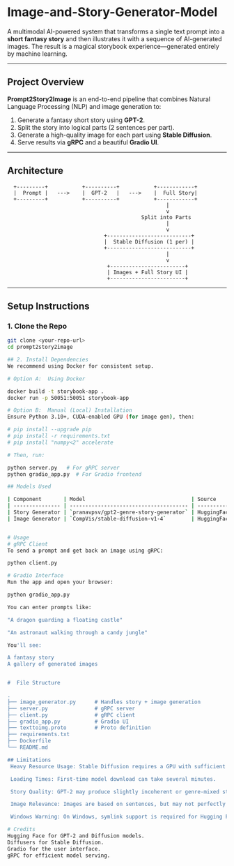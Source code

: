 # Image-and-Story-Generator-Model

A multimodal AI-powered system that transforms a single text prompt into a **short fantasy story** and then illustrates it with a sequence of AI-generated images.
The result is a magical storybook experience—generated entirely by machine learning.

---

## Project Overview

**Prompt2Story2Image** is an end-to-end pipeline that combines Natural Language Processing (NLP) and image generation to:
1. Generate a fantasy short story using **GPT-2**.
2. Split the story into logical parts (2 sentences per part).
3. Generate a high-quality image for each part using **Stable Diffusion**.
4. Serve results via **gRPC** and a beautiful **Gradio UI**.

---

## Architecture
      +---------+           +----------+           +------------+
      |  Prompt |   --->    |  GPT-2   |   --->    |  Full Story|
      +---------+           +----------+           +------------+
                                                       |
                                                       v
                                               Split into Parts
                                                       |
                                                       v
                                   +---------------------------+
                                   |  Stable Diffusion (1 per) |
                                   +---------------------------+
                                                       |
                                                       v
                                    +------------------------+
                                    | Images + Full Story UI |
                                    +------------------------+


---

## Setup Instructions

### 1. Clone the Repo
```bash
git clone <your-repo-url>
cd prompt2story2image

## 2. Install Dependencies
We recommend using Docker for consistent setup.

# Option A:  Using Docker

docker build -t storybook-app .
docker run -p 50051:50051 storybook-app

# Option B:  Manual (Local) Installation
Ensure Python 3.10+, CUDA-enabled GPU (for image gen), then:

# pip install --upgrade pip
# pip install -r requirements.txt
# pip install "numpy<2" accelerate

# Then, run:

python server.py   # For gRPC server
python gradio_app.py  # For Gradio frontend

## Models Used

| Component       | Model                                  | Source                           |
| --------------- | -------------------------------------- | -------------------------------- |
| Story Generator | `pranavpsv/gpt2-genre-story-generator` | HuggingFace Transformers         |
| Image Generator | `CompVis/stable-diffusion-v1-4`        | HuggingFace Diffusers / RunwayML |


# Usage
# gRPC Client
To send a prompt and get back an image using gRPC:

python client.py

# Gradio Interface
Run the app and open your browser:

python gradio_app.py

You can enter prompts like:

"A dragon guarding a floating castle"

"An astronaut walking through a candy jungle"

You'll see:

A fantasy story
A gallery of generated images


#  File Structure

.
├── image_generator.py      # Handles story + image generation
├── server.py               # gRPC server
├── client.py               # gRPC client
├── gradio_app.py           # Gradio UI
├── texttoimg.proto         # Proto definition
├── requirements.txt
├── Dockerfile
└── README.md

## Limitations
 Heavy Resource Usage: Stable Diffusion requires a GPU with sufficient VRAM (at least 8GB).

 Loading Times: First-time model download can take several minutes.

 Story Quality: GPT-2 may produce slightly incoherent or genre-mixed stories.

 Image Relevance: Images are based on sentences, but may not perfectly match story semantics.

 Windows Warning: On Windows, symlink support is required for Hugging Face caching. If you're seeing warnings, consider enabling Developer Mode or using Linux.

# Credits
Hugging Face for GPT-2 and Diffusion models.
Diffusers for Stable Diffusion.
Gradio for the user interface.
gRPC for efficient model serving.
